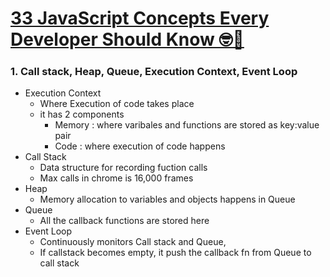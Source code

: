 # [33 JavaScript Concepts Every Developer Should Know 🤓️💯️](https://dev.to/eludadev/33-javascript-concepts-every-beginner-should-know-with-tutorials-4kao#1-call-stack)


### 1. Call stack, Heap, Queue, Execution Context, Event Loop
 - Execution Context
   - Where Execution of code takes place
   - it has 2 components
     - Memory : where varibales and functions are stored as key:value pair
     - Code : where execution of code happens
 - Call Stack
   - Data structure for recording fuction calls
   - Max calls in chrome is 16,000 frames
 - Heap
   - Memory allocation to variables and objects happens in Queue
 - Queue
   - All the callback functions are stored here 
 - Event Loop
   - Continuously monitors Call stack and Queue, 
   - If callstack becomes empty, it push the callback fn from Queue to call stack
